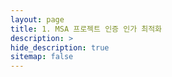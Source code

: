 ```yaml
---
layout: page
title: 1. MSA 프로젝트 인증 인가 최적화
description: >
hide_description: true
sitemap: false
---
```


